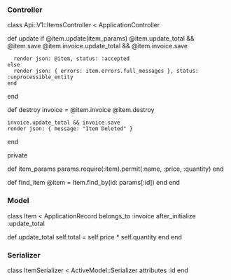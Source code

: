 ### Controller
class Api::V1::ItemsController < ApplicationController

  def update
    if @item.update(item_params)
      @item.update_total && @item.save
      @item.invoice.update_total && @item.invoice.save

      render json: @item, status: :accepted
    else
      render json: { errors: item.errors.full_messages }, status: :unprocessible_entity
    end
  end

  def destroy 
    invoice = @item.invoice
    @item.destroy

    invoice.update_total && invoice.save
    render json: { message: "Item Deleted" }
  end

  private

  def item_params
    params.require(:item).permit(:name, :price, :quantity)
  end

  def find_item
    @item = Item.find_by(id: params[:id])
  end
end

### Model
class Item < ApplicationRecord
  belongs_to :invoice
  after_initialize :update_total

  def update_total
    self.total = self.price * self.quantity
  end
end

### Serializer
class ItemSerializer < ActiveModel::Serializer
  attributes :id
end
